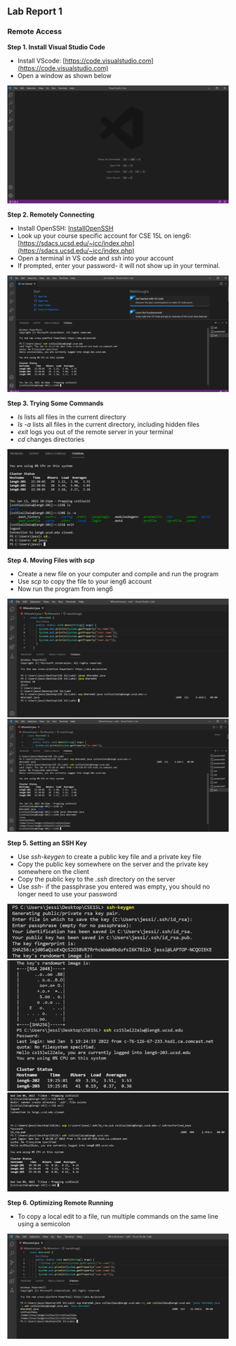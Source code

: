 ## Lab Report 1
### Remote Access

**Step 1. Install Visual Studio Code**
* Install VScode: [https://code.visualstudio.com](https://code.visualstudio.com)
* Open a window as shown below

![](vscode.png)

**Step 2. Remotely Connecting**
* Install OpenSSH: [InstallOpenSSH](https://docs.microsoft.com/en-us/windows-server/administration/openssh/openssh_install_firstuse)
* Look up your course specific account for CSE 15L on ieng6: [https://sdacs.ucsd.edu/~icc/index.php](https://sdacs.ucsd.edu/~icc/index.php)
* Open a terminal in VS code and *ssh* into your account
* If prompted, enter your password- it will not show up in your terminal.

![](ssh.png)

**Step 3. Trying Some Commands**
* *ls* lists all files in the current directory
* *ls -a* lists all files in the current directory, including hidden files
* *exit* logs you out of the remote server in your terminal
* *cd* changes directories

![](commands.png)

**Step 4. Moving Files with *scp***
* Create a new file on your computer and compile and run the program
* Use *scp* to copy the file to your ieng6 account
* Now run the program from ieng6

![](scpMoveFile.png)
![](scp2.png)

**Step 5. Setting an SSH Key**
* Use *ssh-keygen* to create a public key file and a private key file
* Copy the public key somewhere on the server and the private key somewhere on the client
* Copy the public key to the *.ssh* directory on the server
* Use *ssh*- if the passphrase you entered was empty, you should no longer need to use your password

![](keygen1.png)
![](keygen2.png)
![](keygen3.png)

**Step 6. Optimizing Remote Running**
* To copy a local edit to a file, run multiple commands on the same line using a semicolon

![](optimize.png)
